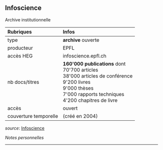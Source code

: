 ## Infoscience
Archive institutionnelle

| Rubriques | Infos |
| :-------- | :---- |
| type | **archive** ouverte |
| producteur | EPFL |
| accès HEG | infoscience.epfl.ch |
| nb docs/titres | **160'000 publications** dont <br/>70'700 articles <br/>38'000 articles de conférence <br/>9'200 livres <br/>9'000 thèses <br/>7'000 rapports techniques <br/> 4'200 chapitres de livre |
| accès | ouvert |
| couverture temporelle | (créé en 2004) |

*source*: [Infoscience](https://infoscience.epfl.ch/)   

*Notes personnelles*

---
